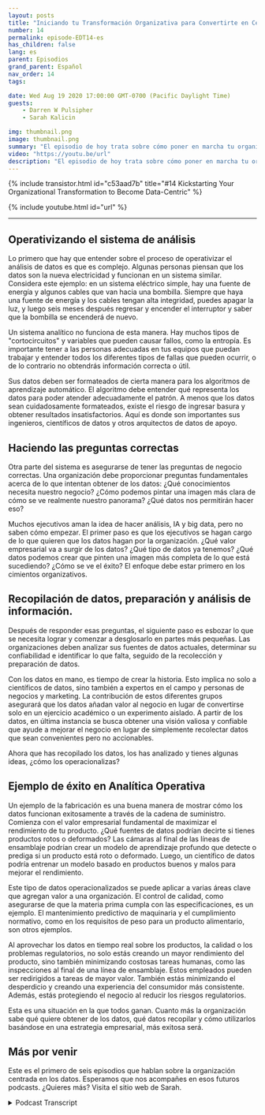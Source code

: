 ```yaml
---
layout: posts
title: "Iniciando tu Transformación Organizativa para Convertirte en Centrado en Datos"
number: 14
permalink: episode-EDT14-es
has_children: false
lang: es
parent: Episodios
grand_parent: Español
nav_order: 14
tags:

date: Wed Aug 19 2020 17:00:00 GMT-0700 (Pacific Daylight Time)
guests:
    - Darren W Pulsipher
    - Sarah Kalicin

img: thumbnail.png
image: thumbnail.png
summary: "El episodio de hoy trata sobre cómo poner en marcha tu organización para que se vuelva centrada en los datos y el valor que esto puede aportar. El invitado especial de Darren es Sarah Kalicin, la científica de datos principal para los centros de datos en Intel."
video: "https://youtu.be/url"
description: "El episodio de hoy trata sobre cómo poner en marcha tu organización para que se vuelva centrada en los datos y el valor que esto puede aportar. El invitado especial de Darren es Sarah Kalicin, la científica de datos principal para los centros de datos en Intel."
---
```


<div>
{% include transistor.html id="c53aad7b" title="#14 Kickstarting Your Organizational Transformation to Become Data-Centric" %}

{% include youtube.html id="url" %}
</div>

---

## Operativizando el sistema de análisis

Lo primero que hay que entender sobre el proceso de operativizar el análisis de datos es que es complejo. Algunas personas piensan que los datos son la nueva electricidad y funcionan en un sistema similar. Considera este ejemplo: en un sistema eléctrico simple, hay una fuente de energía y algunos cables que van hacia una bombilla. Siempre que haya una fuente de energía y los cables tengan alta integridad, puedes apagar la luz, y luego seis meses después regresar y encender el interruptor y saber que la bombilla se encenderá de nuevo.

Un sistema analítico no funciona de esta manera. Hay muchos tipos de "cortocircuitos" y variables que pueden causar fallos, como la entropía. Es importante tener a las personas adecuadas en tus equipos que puedan trabajar y entender todos los diferentes tipos de fallas que pueden ocurrir, o de lo contrario no obtendrás información correcta o útil.

Sus datos deben ser formateados de cierta manera para los algoritmos de aprendizaje automático. El algoritmo debe entender qué representa los datos para poder atender adecuadamente el patrón. A menos que los datos sean cuidadosamente formateados, existe el riesgo de ingresar basura y obtener resultados insatisfactorios. Aquí es donde son importantes sus ingenieros, científicos de datos y otros arquitectos de datos de apoyo.

## Haciendo las preguntas correctas

Otra parte del sistema es asegurarse de tener las preguntas de negocio correctas. Una organización debe proporcionar preguntas fundamentales acerca de lo que intentan obtener de los datos: ¿Qué conocimientos necesita nuestro negocio? ¿Cómo podemos pintar una imagen más clara de cómo se ve realmente nuestro panorama? ¿Qué datos nos permitirán hacer eso?

Muchos ejecutivos aman la idea de hacer análisis, IA y big data, pero no saben cómo empezar. El primer paso es que los ejecutivos se hagan cargo de lo que quieren que los datos hagan por la organización. ¿Qué valor empresarial va a surgir de los datos? ¿Qué tipo de datos ya tenemos? ¿Qué datos podemos crear que pinten una imagen más completa de lo que está sucediendo? ¿Cómo se ve el éxito? El enfoque debe estar primero en los cimientos organizativos.

## Recopilación de datos, preparación y análisis de información.

Después de responder esas preguntas, el siguiente paso es esbozar lo que se necesita lograr y comenzar a desglosarlo en partes más pequeñas. Las organizaciones deben analizar sus fuentes de datos actuales, determinar su confiabilidad e identificar lo que falta, seguido de la recolección y preparación de datos.

Con los datos en mano, es tiempo de crear la historia. Esto implica no solo a científicos de datos, sino también a expertos en el campo y personas de negocios y marketing. La contribución de estos diferentes grupos asegurará que los datos añadan valor al negocio en lugar de convertirse solo en un ejercicio académico o un experimento aislado. A partir de los datos, en última instancia se busca obtener una visión valiosa y confiable que ayude a mejorar el negocio en lugar de simplemente recolectar datos que sean convenientes pero no accionables.

Ahora que has recopilado los datos, los has analizado y tienes algunas ideas, ¿cómo los operacionalizas?

## Ejemplo de éxito en Analítica Operativa

Un ejemplo de la fabricación es una buena manera de mostrar cómo los datos funcionan exitosamente a través de la cadena de suministro. Comienza con el valor empresarial fundamental de maximizar el rendimiento de tu producto. ¿Qué fuentes de datos podrían decirte si tienes productos rotos o deformados? Las cámaras al final de las líneas de ensamblaje podrían crear un modelo de aprendizaje profundo que detecte o prediga si un producto está roto o deformado. Luego, un científico de datos podría entrenar un modelo basado en productos buenos y malos para mejorar el rendimiento.

Este tipo de datos operacionalizados se puede aplicar a varias áreas clave que agregan valor a una organización. El control de calidad, como asegurarse de que la materia prima cumpla con las especificaciones, es un ejemplo. El mantenimiento predictivo de maquinaria y el cumplimiento normativo, como en los requisitos de peso para un producto alimentario, son otros ejemplos.

Al aprovechar los datos en tiempo real sobre los productos, la calidad o los problemas regulatorios, no solo estás creando un mayor rendimiento del producto, sino también minimizando costosas tareas humanas, como las inspecciones al final de una línea de ensamblaje. Estos empleados pueden ser redirigidos a tareas de mayor valor. También estás minimizando el desperdicio y creando una experiencia del consumidor más consistente. Además, estás protegiendo el negocio al reducir los riesgos regulatorios.

Esta es una situación en la que todos ganan. Cuanto más la organización sabe qué quiere obtener de los datos, qué datos recopilar y cómo utilizarlos basándose en una estrategia empresarial, más exitosa será.

## Más por venir

Este es el primero de seis episodios que hablan sobre la organización centrada en los datos. Esperamos que nos acompañes en esos futuros podcasts. ¿Quieres más? Visita el sitio web de Sarah.



<details>
<summary> Podcast Transcript </summary>

<p></p>

</details>
